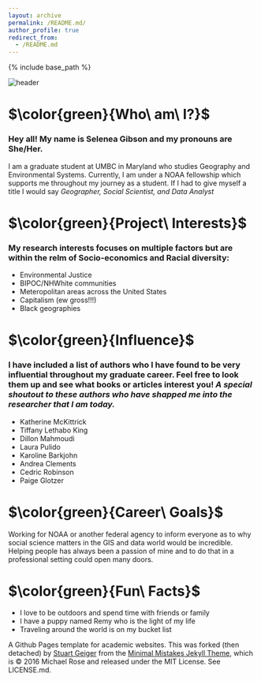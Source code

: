 ```yaml
---
layout: archive
permalink: /README.md/
author_profile: true
redirect_from:
  - /README.md
---
```


{% include base_path %}


![header](https://capsule-render.vercel.app/api?type=waving&color=auto&height=300&section=header&text=Hi!&fontcolor=#x1F34F&fontSize=90&animation=fadeIn)
<p align='center'>
</p>

# $\color{green}{Who\ am\ I?}$
### Hey all! My name is Selenea Gibson and my pronouns are She/Her.
I am a graduate student at UMBC in Maryland who studies Geography and Environmental Systems. Currently, I am under a NOAA fellowship which supports me throughout my journey as a student. If I had to give myself a title I would say *Geographer, Social Scientist, and Data Analyst*

# $\color{green}{Project\ Interests}$
### My research interests focuses on multiple factors but are within the relm of Socio-economics and Racial diversity:
- Environmental Justice
- BIPOC/NHWhite communities
- Meteropolitan areas across the United States
- Capitalism (ew gross!!!)
- Black geographies

# $\color{green}{Influence}$
### I have included a list of authors who I have found to be very influential throughout my graduate career. Feel free to look them up and see what books or articles interest you! *A special shoutout to these authors who have shapped me into the researcher that I am today.* 

- Katherine McKittrick
- Tiffany Lethabo King
- Dillon Mahmoudi
- Laura Pulido
- Karoline Barkjohn
- Andrea Clements
- Cedric Robinson
- Paige Glotzer

# $\color{green}{Career\ Goals}$
Working for NOAA or another federal agency to inform everyone as to why social science matters in the GIS and data world would be incredible. Helping people has always been a passion of mine and to do that in a professional setting could open many doors. 

# $\color{green}{Fun\ Facts}$
- I love to be outdoors and spend time with friends or family 
- I have a puppy named Remy who is the light of my life
- Traveling around the world is on my bucket list 


A Github Pages template for academic websites. This was forked (then detached) by [Stuart Geiger](https://github.com/staeiou) from the [Minimal Mistakes Jekyll Theme](https://mmistakes.github.io/minimal-mistakes/), which is © 2016 Michael Rose and released under the MIT License. See LICENSE.md.
